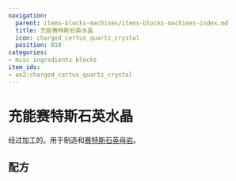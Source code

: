 ```yaml
---
navigation:
  parent: items-blocks-machines/items-blocks-machines-index.md
  title: 充能赛特斯石英水晶
  icon: charged_certus_quartz_crystal
  position: 010
categories:
- misc ingredients blocks
item_ids:
- ae2:charged_certus_quartz_crystal
---
```


# 充能赛特斯石英水晶

<ItemImage id="charged_certus_quartz_crystal" scale="4" />

经过<ItemLink id="charger" />加工的<ItemLink id="certus_quartz_crystal" />。用于制造<ItemLink id="fluix_crystal" />和[赛特斯石英母岩](../items-blocks-machines/budding_certus.md)。

## 配方

<RecipeFor id="charged_certus_quartz_crystal" />
